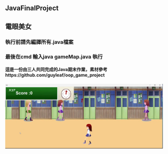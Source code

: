 ## JavaFinalProject
## 電眼美女
### 執行前請先編譯所有.java檔案
### 最後在cmd 輸入java gameMap.java 執行
#### 這是一份由三人共同完成的Java期末作業，素材參考https://github.com/guyleaf/oop_game_project
#### [![IMAGE ALT TEXT](img20.png)](https://youtu.be/OVYvnbpYFGs"電眼美女DEMO影片")
